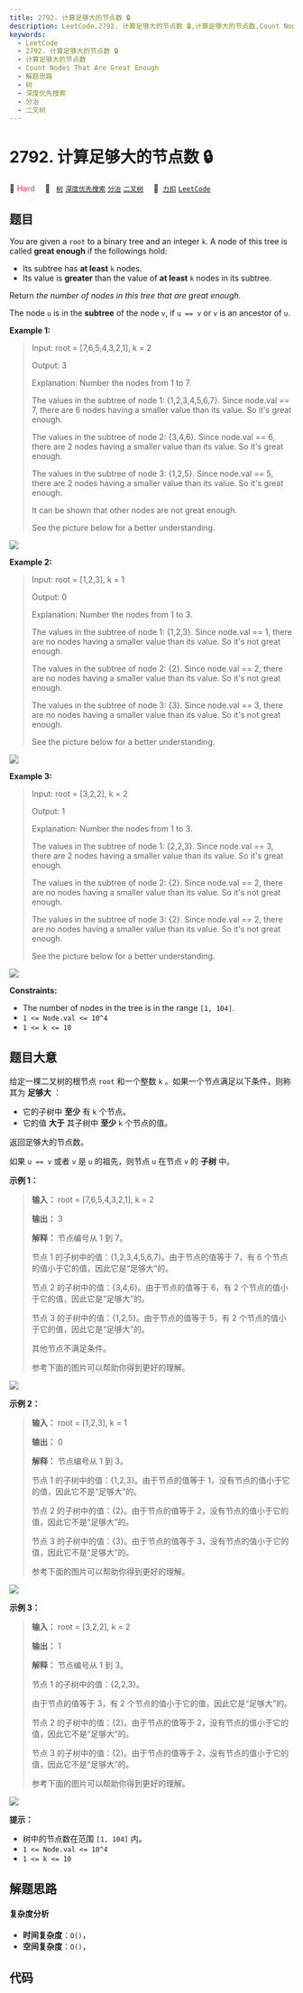 ```yaml
---
title: 2792. 计算足够大的节点数 🔒
description: LeetCode,2792. 计算足够大的节点数 🔒,计算足够大的节点数,Count Nodes That Are Great Enough,解题思路,树,深度优先搜索,分治,二叉树
keywords:
  - LeetCode
  - 2792. 计算足够大的节点数 🔒
  - 计算足够大的节点数
  - Count Nodes That Are Great Enough
  - 解题思路
  - 树
  - 深度优先搜索
  - 分治
  - 二叉树
---
```


# 2792. 计算足够大的节点数 🔒

🔴 <font color=#ff334b>Hard</font>&emsp; 🔖&ensp; [`树`](/tag/tree.md) [`深度优先搜索`](/tag/depth-first-search.md) [`分治`](/tag/divide-and-conquer.md) [`二叉树`](/tag/binary-tree.md)&emsp; 🔗&ensp;[`力扣`](https://leetcode.cn/problems/count-nodes-that-are-great-enough) [`LeetCode`](https://leetcode.com/problems/count-nodes-that-are-great-enough)

## 题目

You are given a `root` to a binary tree and an integer `k`. A node of this
tree is called **great enough** if the followings hold:

  * Its subtree has **at least** `k` nodes.
  * Its value is **greater** than the value of **at least** `k` nodes in its subtree.

Return _the number of nodes in this tree that are great enough._

The node `u` is in the **subtree** of the node `v`, if `u == v` or `v` is an
ancestor of `u`.



**Example 1:**

> Input: root = [7,6,5,4,3,2,1], k = 2
> 
> Output: 3
> 
> Explanation: Number the nodes from 1 to 7.
> 
> The values in the subtree of node 1: {1,2,3,4,5,6,7}. Since node.val == 7, there are 6 nodes having a smaller value than its value. So it's great enough.
> 
> The values in the subtree of node 2: {3,4,6}. Since node.val == 6, there are 2 nodes having a smaller value than its value. So it's great enough.
> 
> The values in the subtree of node 3: {1,2,5}. Since node.val == 5, there are 2 nodes having a smaller value than its value. So it's great enough.
> 
> It can be shown that other nodes are not great enough.
> 
> See the picture below for a better understanding.

![](https://fastly.jsdelivr.net/gh/doocs/leetcode@main/solution/2700-2799/2792.Count%20Nodes%20That%20Are%20Great%20Enough/images/1.png)

**Example 2:**

> Input: root = [1,2,3], k = 1
> 
> Output: 0
> 
> Explanation: Number the nodes from 1 to 3.
> 
> The values in the subtree of node 1: {1,2,3}. Since node.val == 1, there are no nodes having a smaller value than its value. So it's not great enough.
> 
> The values in the subtree of node 2: {2}. Since node.val == 2, there are no nodes having a smaller value than its value. So it's not great enough.
> 
> The values in the subtree of node 3: {3}. Since node.val == 3, there are no nodes having a smaller value than its value. So it's not great enough.
> 
> See the picture below for a better understanding.

![](https://fastly.jsdelivr.net/gh/doocs/leetcode@main/solution/2700-2799/2792.Count%20Nodes%20That%20Are%20Great%20Enough/images/2.png)

**Example 3:**

> Input: root = [3,2,2], k = 2
> 
> Output: 1
> 
> Explanation: Number the nodes from 1 to 3.
> 
> The values in the subtree of node 1: {2,2,3}. Since node.val == 3, there are 2 nodes having a smaller value than its value. So it's great enough.
> 
> The values in the subtree of node 2: {2}. Since node.val == 2, there are no nodes having a smaller value than its value. So it's not great enough.
> 
> The values in the subtree of node 3: {2}. Since node.val == 2, there are no nodes having a smaller value than its value. So it's not great enough.
> 
> See the picture below for a better understanding.

![](https://fastly.jsdelivr.net/gh/doocs/leetcode@main/solution/2700-2799/2792.Count%20Nodes%20That%20Are%20Great%20Enough/images/3.png)



**Constraints:**

  * The number of nodes in the tree is in the range `[1, 104]`. 
  * `1 <= Node.val <= 10^4`
  * `1 <= k <= 10`


## 题目大意

给定一棵二叉树的根节点 `root` 和一个整数 `k` 。如果一个节点满足以下条件，则称其为 **足够大**  ：

  * 它的子树中 **至少** 有 `k` 个节点。
  * 它的值 **大于** 其子树中 **至少** `k` 个节点的值。

返回足够大的节点数。

如果 `u == v` 或者 `v` 是 `u` 的祖先，则节点 `u` 在节点 `v` 的 **子树** 中。



**示例 1：**

> 
> 
> 
> 
> 
> **输入：** root = [7,6,5,4,3,2,1], k = 2
> 
> **输出：** 3
> 
> **解释：** 节点编号从 1 到 7。 
> 
> 节点 1 的子树中的值：{1,2,3,4,5,6,7}。由于节点的值等于 7，有 6 个节点的值小于它的值，因此它是“足够大”的。 
> 
> 节点 2 的子树中的值：{3,4,6}。由于节点的值等于 6，有 2 个节点的值小于它的值，因此它是“足够大”的。 
> 
> 节点 3 的子树中的值：{1,2,5}。由于节点的值等于 5，有 2 个节点的值小于它的值，因此它是“足够大”的。 
> 
> 其他节点不满足条件。 
> 
> 参考下面的图片可以帮助你得到更好的理解。

![](https://fastly.jsdelivr.net/gh/doocs/leetcode@main/solution/2700-2799/2792.Count%20Nodes%20That%20Are%20Great%20Enough/images/1.png)

**示例 2：**

> 
> 
> 
> 
> 
> **输入：** root = [1,2,3], k = 1
> 
> **输出：** 0
> 
> **解释：** 节点编号从 1 到 3。 
> 
> 节点 1 的子树中的值：{1,2,3}。由于节点的值等于 1，没有节点的值小于它的值，因此它不是“足够大”的。 
> 
> 节点 2 的子树中的值：{2}。由于节点的值等于 2，没有节点的值小于它的值，因此它不是“足够大”的。 
> 
> 节点 3 的子树中的值：{3}。由于节点的值等于 3，没有节点的值小于它的值，因此它不是“足够大”的。 
> 
> 参考下面的图片可以帮助你得到更好的理解。
> 
> 

![](https://fastly.jsdelivr.net/gh/doocs/leetcode@main/solution/2700-2799/2792.Count%20Nodes%20That%20Are%20Great%20Enough/images/2.png)

**示例 3：**

> 
> 
> 
> 
> 
> **输入：** root = [3,2,2], k = 2
> 
> **输出：** 1
> 
> **解释：** 节点编号从 1 到 3。 
> 
> 节点 1 的子树中的值：{2,2,3}。
> 
> 由于节点的值等于 3，有 2 个节点的值小于它的值，因此它是“足够大”的。 
> 
> 节点 2 的子树中的值：{2}。由于节点的值等于 2，没有节点的值小于它的值，因此它不是“足够大”的。 
> 
> 节点 3 的子树中的值：{2}。由于节点的值等于 2，没有节点的值小于它的值，因此它不是“足够大”的。 
> 
> 参考下面的图片可以帮助你得到更好的理解。
> 
> 

![](https://fastly.jsdelivr.net/gh/doocs/leetcode@main/solution/2700-2799/2792.Count%20Nodes%20That%20Are%20Great%20Enough/images/3.png)



**提示：**

  * 树中的节点数在范围 `[1, 104]` 内。 
  * `1 <= Node.val <= 10^4`
  * `1 <= k <= 10`


## 解题思路

#### 复杂度分析

- **时间复杂度**：`O()`，
- **空间复杂度**：`O()`，

## 代码

```javascript

```